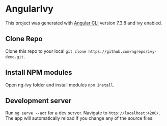 # AngularIvy

This project was generated with [Angular CLI](https://github.com/angular/angular-cli) version 7.3.8 and ivy enabled.

## Clone Repo

Clone this repo to your local `git clone https://github.com/ngrepo/ivy-demo.git`.

## Install NPM modules

Open ng-ivy folder and install modules `npm install`.

## Development server

Run `ng serve --aot` for a dev server. Navigate to `http://localhost:4200/`. The app will automatically reload if you change any of the source files.

<!--  Text
Served without app.module.ts .

Add this to your tsconfig.app.json
  "angularCompilerOptions": {
    "enableIvy": "ngtsc"
  }

Replace maint.ts file to:
    import { AppComponent } from './app/app.component';
    import { ɵrenderComponent as renderComponent } from '@angular/core';

    renderComponent(AppComponent
-->